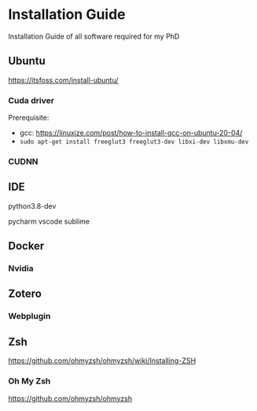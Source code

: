 # Installation Guide
Installation Guide of all software required for my PhD


## Ubuntu
https://itsfoss.com/install-ubuntu/

### Cuda driver

Prerequisite:

- gcc: https://linuxize.com/post/how-to-install-gcc-on-ubuntu-20-04/
- `sudo apt-get install freeglut3 freeglut3-dev libxi-dev libxmu-dev`


### CUDNN


## IDE
python3.8-dev

pycharm
vscode
sublime

## Docker

### Nvidia


## Zotero

### Webplugin

## Zsh
https://github.com/ohmyzsh/ohmyzsh/wiki/Installing-ZSH

### Oh My Zsh
https://github.com/ohmyzsh/ohmyzsh
